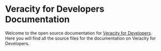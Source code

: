 # Veracity for Developers Documentation
Welcome to the open source documentation for [Veracity for Developers](https://developer.veracity.com/docs). Here you will find all the source files for the documentation on Veracity for Developers.

